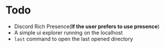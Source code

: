 # Todo
- Discord Rich Presence(**If the user prefers to use presence**)
- A simple ui explorer running on the localhost
- `last` command to open the last opened directory

